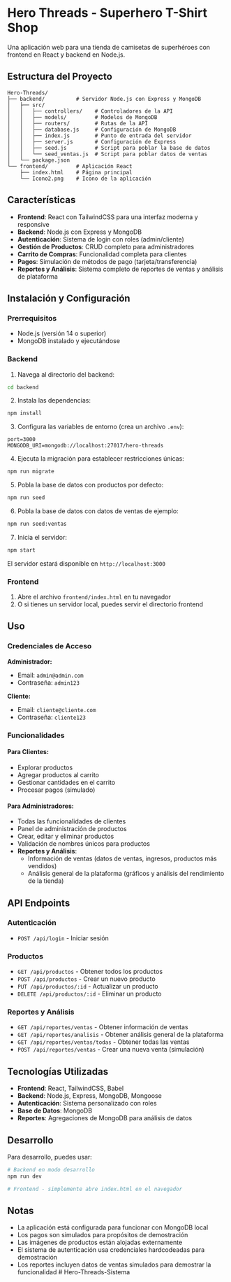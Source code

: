 # Hero Threads - Superhero T-Shirt Shop

Una aplicación web para una tienda de camisetas de superhéroes con frontend en React y backend en Node.js.

## Estructura del Proyecto

```
Hero-Threads/
├── backend/          # Servidor Node.js con Express y MongoDB
│   ├── src/
│   │   ├── controllers/    # Controladores de la API
│   │   ├── models/         # Modelos de MongoDB
│   │   ├── routers/        # Rutas de la API
│   │   ├── database.js     # Configuración de MongoDB
│   │   ├── index.js        # Punto de entrada del servidor
│   │   ├── server.js       # Configuración de Express
│   │   ├── seed.js         # Script para poblar la base de datos
│   │   └── seed_ventas.js  # Script para poblar datos de ventas
│   └── package.json
└── frontend/         # Aplicación React
    ├── index.html    # Página principal
    └── Icono2.png    # Icono de la aplicación
```

## Características

- **Frontend**: React con TailwindCSS para una interfaz moderna y responsive
- **Backend**: Node.js con Express y MongoDB
- **Autenticación**: Sistema de login con roles (admin/cliente)
- **Gestión de Productos**: CRUD completo para administradores
- **Carrito de Compras**: Funcionalidad completa para clientes
- **Pagos**: Simulación de métodos de pago (tarjeta/transferencia)
- **Reportes y Análisis**: Sistema completo de reportes de ventas y análisis de plataforma

## Instalación y Configuración

### Prerrequisitos

- Node.js (versión 14 o superior)
- MongoDB instalado y ejecutándose

### Backend

1. Navega al directorio del backend:
```bash
cd backend
```

2. Instala las dependencias:
```bash
npm install
```

3. Configura las variables de entorno (crea un archivo `.env`):
```env
port=3000
MONGODB_URI=mongodb://localhost:27017/hero-threads
```

4. Ejecuta la migración para establecer restricciones únicas:
```bash
npm run migrate
```

5. Pobla la base de datos con productos por defecto:
```bash
npm run seed
```

6. Pobla la base de datos con datos de ventas de ejemplo:
```bash
npm run seed:ventas
```

7. Inicia el servidor:
```bash
npm start
```

El servidor estará disponible en `http://localhost:3000`

### Frontend

1. Abre el archivo `frontend/index.html` en tu navegador
2. O si tienes un servidor local, puedes servir el directorio frontend

## Uso

### Credenciales de Acceso

**Administrador:**
- Email: `admin@admin.com`
- Contraseña: `admin123`

**Cliente:**
- Email: `cliente@cliente.com`
- Contraseña: `cliente123`

### Funcionalidades

#### Para Clientes:
- Explorar productos
- Agregar productos al carrito
- Gestionar cantidades en el carrito
- Procesar pagos (simulado)

#### Para Administradores:
- Todas las funcionalidades de clientes
- Panel de administración de productos
- Crear, editar y eliminar productos
- Validación de nombres únicos para productos
- **Reportes y Análisis**:
  - Información de ventas (datos de ventas, ingresos, productos más vendidos)
  - Análisis general de la plataforma (gráficos y análisis del rendimiento de la tienda)

## API Endpoints

### Autenticación
- `POST /api/login` - Iniciar sesión

### Productos
- `GET /api/productos` - Obtener todos los productos
- `POST /api/productos` - Crear un nuevo producto
- `PUT /api/productos/:id` - Actualizar un producto
- `DELETE /api/productos/:id` - Eliminar un producto

### Reportes y Análisis
- `GET /api/reportes/ventas` - Obtener información de ventas
- `GET /api/reportes/analisis` - Obtener análisis general de la plataforma
- `GET /api/reportes/ventas/todas` - Obtener todas las ventas
- `POST /api/reportes/ventas` - Crear una nueva venta (simulación)

## Tecnologías Utilizadas

- **Frontend**: React, TailwindCSS, Babel
- **Backend**: Node.js, Express, MongoDB, Mongoose
- **Autenticación**: Sistema personalizado con roles
- **Base de Datos**: MongoDB
- **Reportes**: Agregaciones de MongoDB para análisis de datos

## Desarrollo

Para desarrollo, puedes usar:
```bash
# Backend en modo desarrollo
npm run dev

# Frontend - simplemente abre index.html en el navegador
```

## Notas

- La aplicación está configurada para funcionar con MongoDB local
- Los pagos son simulados para propósitos de demostración
- Las imágenes de productos están alojadas externamente
- El sistema de autenticación usa credenciales hardcodeadas para demostración
- Los reportes incluyen datos de ventas simulados para demostrar la funcionalidad # Hero-Threads-Sistema
